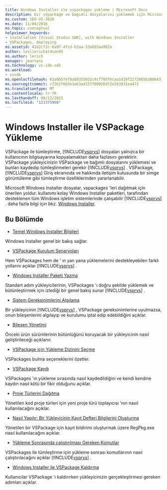 ```yaml
---
title: Windows Installer ile vspackages yükleme | Microsoft Docs
description: bir vspackage ve bağımlı dosyalarını yüklemek için Microsoft Windows Installer kullanmayı ve bunları Visual Studio olarak kaydedip tümleştirmeyi öğrenin.
ms.custom: SEO-VS-2020
ms.date: 11/04/2016
ms.topic: conceptual
helpviewer_keywords:
- installation [Visual Studio SDK], with Windows Installer
- VSPackages, deploying
ms.assetid: 41d2c72c-0a97-4fcd-b3aa-33a8d3aa962a
author: leslierichardson95
ms.author: lerich
manager: jmartens
ms.technology: vs-ide-sdk
ms.workload:
- vssdk
ms.openlocfilehash: 63a0b57479ab8355031c9cf70df6caa1d19f2272865b380b431895dc856a4499
ms.sourcegitcommit: c72b2f603e1eb3a4157f00926df2e263831ea472
ms.translationtype: MT
ms.contentlocale: tr-TR
ms.lasthandoff: 08/12/2021
ms.locfileid: "121375968"
---
```

# <a name="installing-vspackages-with-windows-installer"></a>Windows Installer ile VSPackage Yükleme
VSPackage ile tümleştirme, [!INCLUDE[vsprvs](../../code-quality/includes/vsprvs_md.md)] dosyaları yalnızca bir kullanıcının bilgisayarına kopyalamaktan daha fazlasını gerektirir. VSPackage yükleyicinizin VSPackage ve bağımlı dosyalarını yüklemesi ve bunları kaydedip tümleştirmeleri gerekir [!INCLUDE[vsprvs](../../code-quality/includes/vsprvs_md.md)] . VSPackage, [!INCLUDE[vsprvs](../../code-quality/includes/vsprvs_md.md)] Giriş ekranında ve hakkında iletişim kutusunda bir simge görüntüleme gibi tümleştirme özelliklerinden yararlanabilir.

 Microsoft Windows Installer dosyalar, vspackages 'leri dağıtmak için önerilen yoldur. kullanımı kolay Windows Installer paketleri, tarafından desteklenen tüm Windows işletim sistemlerinde çalışabilir [!INCLUDE[vsprvs](../../code-quality/includes/vsprvs_md.md)] . daha fazla bilgi için bkz. [Windows Installer](/previous-versions/2kt85ked(v=vs.120)).

## <a name="in-this-section"></a>Bu Bölümde
- [Temel Windows Installer Bilgileri](../../extensibility/internals/windows-installer-basics.md)

 Windows Installer genel bir bakış sağlar.

- [VSPackage Kurulum Senaryoları](../../extensibility/internals/vspackage-setup-scenarios.md)

 Hem VSPackages hem de ' ın yan yana yüklemelerini destekleyebilen farklı yollarını açıklar [!INCLUDE[vsprvs](../../code-quality/includes/vsprvs_md.md)] .

- [Windows Installer Paketi Yazma](../../extensibility/internals/authoring-a-windows-installer-package.md)

 Standart adım yükleyicilerinin, VSPackages 'ı doğru şekilde yüklemek ve bütünleştirmek için izlediği bir genel bakış sunar [!INCLUDE[vsprvs](../../code-quality/includes/vsprvs_md.md)] .

- [Sistem Gereksinimlerini Algılama](../../extensibility/internals/detecting-system-requirements.md)

 Bir yükleyicinin [!INCLUDE[vsprvs](../../code-quality/includes/vsprvs_md.md)] , VSPackage gereksinimlerine uyulmazsa, onun bileşenlerini algılayıp ve kurulumu iptal edip edebildiğini açıklar.

- [Bileşen Yönetimi](../../extensibility/internals/component-management.md)

 Önceki ürün sürümlerinin bütünlüğünü koruyacak bir yükleyicinin nasıl geliştirileceği açıklanır.

- [VSPackage için Yükleme Dizinini Seçme](../../extensibility/internals/choosing-the-installation-directory-for-a-vspackage.md)

 VSPackages bulma seçeneklerini özetler.

- [VSPackage Kaydı](../../extensibility/internals/vspackage-registration.md)

 VSPackages 'ın yükleme sırasında nasıl kaydedildiğini ve kendi kendine kaydın nasıl kötü bir fikir olduğunu açıklar.

- [Proje Türlerini Dağıtma](../../extensibility/internals/deploying-project-types.md)

 Yönetilen kod proje türleri için yeni proje türü toplayıcısı 'nın nasıl kullanılacağını açıklar.

- [Nasıl Yapılır: Bir Yükleyicinin Kayıt Defteri Bilgilerini Oluşturma](../../extensibility/internals/how-to-generate-registry-information-for-an-installer.md)

 Yönetilen bir VSPackage için kayıt bildirimi oluşturmak üzere RegPkg.exe nasıl kullanılacağını açıklar.

- [Yükleme Sonrasında çalıştırılması Gereken Komutlar](../../extensibility/internals/commands-that-must-be-run-after-installation.md)

 VSPackages ile tümleştirme için yükleme sonrası komutlarının nasıl çalıştırılacağını açıklar [!INCLUDE[vsprvs](../../code-quality/includes/vsprvs_md.md)] .

- [Windows Installer ile VSPackage Kaldırma](../../extensibility/internals/uninstalling-a-vspackage-with-windows-installer.md)

 Kullanıcılar VSPackage 'ı kaldırırken yükleyicinizin gerçekleştirmesi gereken adımları açıklar.